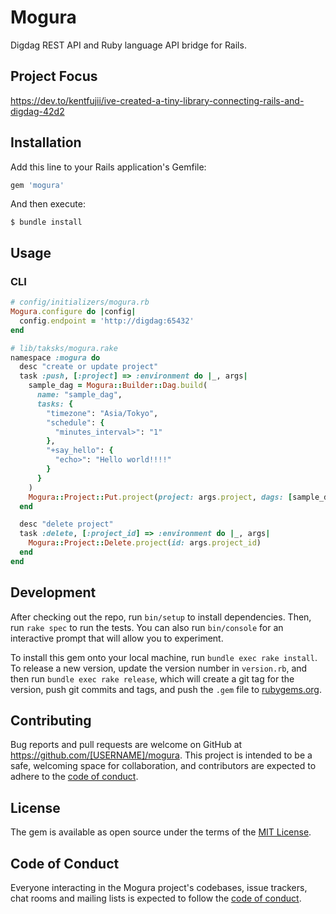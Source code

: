 # Mogura

Digdag REST API and Ruby language API bridge for Rails.

## Project Focus

https://dev.to/kentfujii/ive-created-a-tiny-library-connecting-rails-and-digdag-42d2

## Installation

Add this line to your Rails application's Gemfile:

```ruby
gem 'mogura'
```

And then execute:

```
$ bundle install
```

## Usage

### CLI

```ruby
# config/initializers/mogura.rb
Mogura.configure do |config|
  config.endpoint = 'http://digdag:65432'
end
```

```ruby
# lib/taksks/mogura.rake
namespace :mogura do
  desc "create or update project"
  task :push, [:project] => :environment do |_, args|
    sample_dag = Mogura::Builder::Dag.build(
      name: "sample_dag",
      tasks: {
        "timezone": "Asia/Tokyo",
        "schedule": {
          "minutes_interval>": "1"
        },
        "+say_hello": {
          "echo>": "Hello world!!!!"
        }
      }
    )
    Mogura::Project::Put.project(project: args.project, dags: [sample_dag])
  end

  desc "delete project"
  task :delete, [:project_id] => :environment do |_, args|
    Mogura::Project::Delete.project(id: args.project_id)
  end
end
```

## Development

After checking out the repo, run `bin/setup` to install dependencies. Then, run `rake spec` to run the tests. You can also run `bin/console` for an interactive prompt that will allow you to experiment.

To install this gem onto your local machine, run `bundle exec rake install`. To release a new version, update the version number in `version.rb`, and then run `bundle exec rake release`, which will create a git tag for the version, push git commits and tags, and push the `.gem` file to [rubygems.org](https://rubygems.org).

## Contributing

Bug reports and pull requests are welcome on GitHub at https://github.com/[USERNAME]/mogura. This project is intended to be a safe, welcoming space for collaboration, and contributors are expected to adhere to the [code of conduct](https://github.com/[USERNAME]/mogura/blob/master/CODE_OF_CONDUCT.md).


## License

The gem is available as open source under the terms of the [MIT License](https://opensource.org/licenses/MIT).

## Code of Conduct

Everyone interacting in the Mogura project's codebases, issue trackers, chat rooms and mailing lists is expected to follow the [code of conduct](https://github.com/[USERNAME]/mogura/blob/master/CODE_OF_CONDUCT.md).
